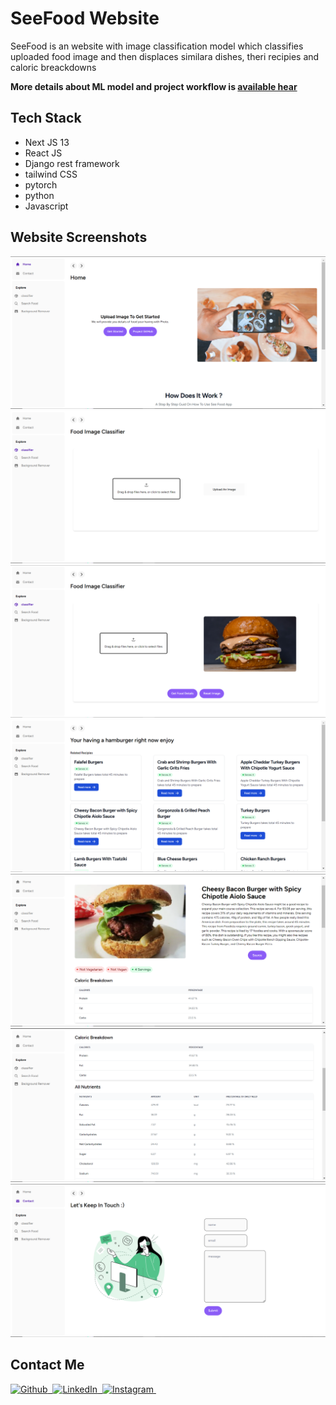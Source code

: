 # SeeFood Website
SeeFood is an website with image classification model which classifies uploaded food image and then displaces similara dishes, theri recipies and caloric breackdowns

**More details about ML model and project workflow is [available hear](https://github.com/vishalrk1/SeeFood)**

## Tech Stack
- Next JS 13
- React JS
- Django rest framework
- tailwind CSS
- pytorch
- python
- Javascript

## Website Screenshots

![](screenshots/img-1.png)
![](screenshots/img-2.png)
![](screenshots/img-3.png)
![](screenshots/img-4.png)
![](screenshots/img-5.png)
![](screenshots/img-6.png)
![](screenshots/img-7.png)

## Contact Me

<p align="start">
    <a href="https://github.com/vishalrk1" target="_blank">
        <img alt="Github" src="https://img.shields.io/badge/Github-%23F37626.svg?style=for-the-badge&logo=github&logoColor=white" />&nbsp;
    </a>
    <a href="https://www.linkedin.com/in/vishal-karangale-126492216/" target="_blank">
        <img alt="LinkedIn" src="https://img.shields.io/badge/LinkedIn-%23F37626.svg?style=for-the-badge&logo=linkedin&logoColor=white" />&nbsp;
    </a>
     <a href="https://www.instagram.com/vishal_rk1/" target="_blank">
       <img alt="Instagram" src="https://img.shields.io/badge/Instagram-%23F37626.svg?style=for-the-badge&logo=instagram&logoColor=white" />&nbsp;
    </a>
</p>
